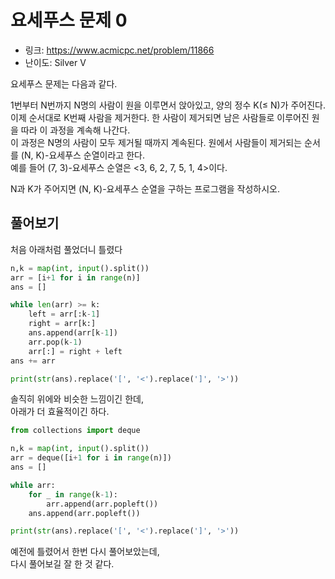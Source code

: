# 요세푸스 문제 0

- 링크: https://www.acmicpc.net/problem/11866
- 난이도: Silver V
  
요세푸스 문제는 다음과 같다.  

1번부터 N번까지 N명의 사람이 원을 이루면서 앉아있고, 양의 정수 K(≤ N)가 주어진다.  
이제 순서대로 K번째 사람을 제거한다. 한 사람이 제거되면 남은 사람들로 이루어진 원을 따라 이 과정을 계속해 나간다.  
이 과정은 N명의 사람이 모두 제거될 때까지 계속된다. 원에서 사람들이 제거되는 순서를 (N, K)-요세푸스 순열이라고 한다.  
예를 들어 (7, 3)-요세푸스 순열은 <3, 6, 2, 7, 5, 1, 4>이다.  

N과 K가 주어지면 (N, K)-요세푸스 순열을 구하는 프로그램을 작성하시오.  

## 풀어보기 

처음 아래처럼 풀었더니 틀렸다

```python
n,k = map(int, input().split())
arr = [i+1 for i in range(n)]
ans = []

while len(arr) >= k:
    left = arr[:k-1]
    right = arr[k:]
    ans.append(arr[k-1])
    arr.pop(k-1)
    arr[:] = right + left
ans += arr

print(str(ans).replace('[', '<').replace(']', '>')) 
```

솔직히 위에와 비슷한 느낌이긴 한데,  
아래가 더 효율적이긴 하다.  

```python
from collections import deque

n,k = map(int, input().split())
arr = deque([i+1 for i in range(n)])
ans = []

while arr:
    for _ in range(k-1):
        arr.append(arr.popleft())
    ans.append(arr.popleft())

print(str(ans).replace('[', '<').replace(']', '>'))
```

예전에 틀렸어서 한번 다시 풀어보았는데,  
다시 풀어보길 잘 한 것 같다.
